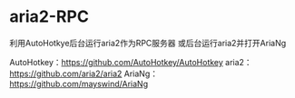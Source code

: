 # aria2-RPC

利用AutoHotkye后台运行aria2作为RPC服务器
或后台运行aria2并打开AriaNg

AutoHotkey：https://github.com/AutoHotkey/AutoHotkey
aria2：https://github.com/aria2/aria2
AriaNg：https://github.com/mayswind/AriaNg
